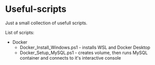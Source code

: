 # Useful-scripts

Just a small collection of usefull scripts.

List of scripts:
- Docker
    - Docker_Install_Windows.ps1 - installs WSL and Docker Desktop
    - Docker_Setup_MySQL.ps1 - creates volume, then runs MySQL container and connects to it's interactive console